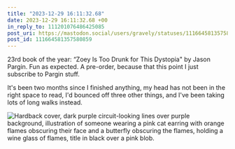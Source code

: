 ```yaml
---
title: "2023-12-29 16:11:32.68"
date: 2023-12-29 16:11:32.68 +00
in_reply_to: 111201076486425085
post_uri: https://mastodon.social/users/gravely/statuses/111664581357580859
post_id: 111664581357580859
---
```

23rd book of the year: “Zoey Is Too Drunk for This Dystopia" by Jason Pargin. Fun as expected. A pre-order, because that this point I just subscribe to Pargin stuff.

It's been two months since I finished anything, my head has not been in the right space to read, I'd bounced off three other things, and I've been taking lots of long walks instead.


![Hardback cover, dark purple circuit-looking lines over purple background, illustration of someone wearing a pink cat earring with orange flames obscuring their face and a butterfly obscuring the flames, holding a wine glass of flames, title in black over a pink blob.](/images/111664581096294606.jpeg)

